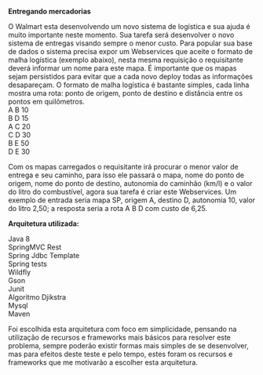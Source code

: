 <b>Entregando mercadorias</b>

O Walmart esta desenvolvendo um novo sistema de logística e sua ajuda é muito importante neste momento. Sua tarefa será desenvolver o novo sistema de entregas visando sempre o menor custo. Para popular sua base de dados o sistema precisa expor um Webservices que aceite o formato de malha logística (exemplo abaixo), nesta mesma requisição o requisitante deverá informar um nome para este mapa. É importante que os mapas sejam persistidos para evitar que a cada novo deploy todas as informações desapareçam. O formato de malha logística é bastante simples, cada linha mostra uma rota: ponto de origem, ponto de destino e distância entre os pontos em quilômetros.
<br/>
A B 10 <br/>
B D 15 <br/>
A C 20 <br/>
C D 30 <br/>
B E 50 <br/>
D E 30 <br/>

Com os mapas carregados o requisitante irá procurar o menor valor de entrega e seu caminho, para isso ele passará o mapa, nome do ponto de origem, nome do ponto de destino, autonomia do caminhão (km/l) e o valor do litro do combustível, agora sua tarefa é criar este Webservices. Um exemplo de entrada seria mapa SP, origem A, destino D, autonomia 10, valor do litro 2,50; a resposta seria a rota A B D com custo de 6,25.<br/>

<b>Arquitetura utilizada:</b>

Java 8 <br/>
SpringMVC Rest <br/>
Spring Jdbc Template <br/>
Spring tests <br/>
Wildfly <br/>
Gson <br/>
Junit <br/>
Algoritmo Djikstra <br/>
Mysql <br/>
Maven <br/>

Foi escolhida esta arquitetura com foco em simplicidade, pensando na utilização de recursos e frameworks mais básicos para resolver este problema, sempre poderão existir formas mais simples de se desenvolver, mas para efeitos deste teste e pelo tempo, estes foram os recursos e frameworks que me motivarão a escolher esta arquitetura.

